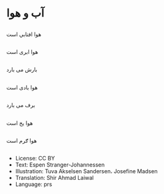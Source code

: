 # آب و هوا

##
هوا افتابي است

##
هوا ابری است

##
بارش می بارد

##
هوا بادی است

##
برف می بارد

##
هوا يخ است

##
هوا ګرم است

##
* License: CC BY
* Text: Espen Stranger-Johannessen
* Illustration: Tuva Akselsen Sandersen، Josefine Madsen
* Translation: Shir Ahmad Laiwal
* Language: prs
